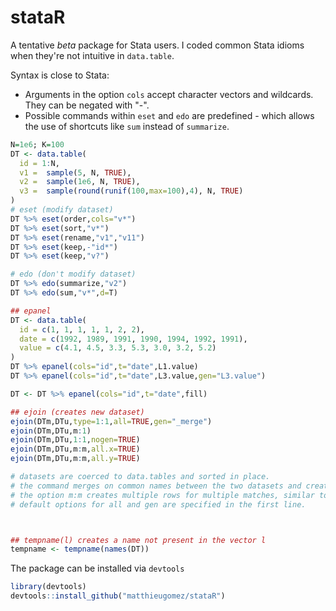 stataR
======

A tentative *beta* package for Stata users. I coded common Stata idioms when they're not intuitive in `data.table`.

Syntax is close to Stata:
- Arguments in the option `cols` accept character vectors and wildcards. They can be negated with "-". 
- Possible commands within `eset` and `edo` are predefined - which allows the use of shortcuts like `sum` instead of `summarize`.


````R
N=1e6; K=100
DT <- data.table(
  id = 1:N,
  v1 =  sample(5, N, TRUE),                          
  v2 =  sample(1e6, N, TRUE),                       
  v3 =  sample(round(runif(100,max=100),4), N, TRUE) 
)
# eset (modify dataset)
DT %>% eset(order,cols="v*")
DT %>% eset(sort,"v*")
DT %>% eset(rename,"v1","v11")
DT %>% eset(keep,-"id*")
DT %>% eset(keep,"v?")

# edo (don't modify dataset)
DT %>% edo(summarize,"v2")
DT %>% edo(sum,"v*",d=T)

## epanel 
DT <- data.table(
  id = c(1, 1, 1, 1, 1, 2, 2), 
  date = c(1992, 1989, 1991, 1990, 1994, 1992, 1991), 
  value = c(4.1, 4.5, 3.3, 5.3, 3.0, 3.2, 5.2)
)
DT %>% epanel(cols="id",t="date",L1.value)
DT %>% epanel(cols="id",t="date",L3.value,gen="L3.value")

DT <- DT %>% epanel(cols="id",t="date",fill)

## ejoin (creates new dataset)
ejoin(DTm,DTu,type=1:1,all=TRUE,gen="_merge")
ejoin(DTm,DTu,m:1)
ejoin(DTm,DTu,1:1,nogen=TRUE)
ejoin(DTm,DTu,m:m,all.x=TRUE)
ejoin(DTm,DTu,m:m,all.y=TRUE)

# datasets are coerced to data.tables and sorted in place.
# the command merges on common names between the two datasets and creates a new dataset.
# the option m:m creates multiple rows for multiple matches, similar to Stata joinby. 
# default options for all and gen are specified in the first line. 



## tempname(l) creates a name not present in the vector l
tempname <- tempname(names(DT))
````




The package can be installed via `devtools`

````R
library(devtools)
devtools::install_github("matthieugomez/stataR")
````
